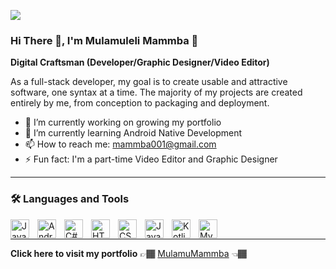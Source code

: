 ![](https://komarev.com/ghpvc/?username=MulamuMammba)

### Hi There 👋, I'm Mulamuleli Mammba 📔

**Digital Craftsman (Developer/Graphic Designer/Video Editor)**

As a full-stack developer, my goal is to create usable and attractive software, one syntax at a time. The majority of my projects are created entirely by me, from conception to packaging and deployment.

- 🔭 I’m currently working on growing my portfolio
- 🌱 I’m currently learning Android Native Development
- 📫 How to reach me: mammba001@gmail.com
- ⚡ Fun fact: I'm a part-time Video Editor and Graphic Designer

---

### 🛠️ Languages and Tools

<img align="left" alt="Java" width="30px" src="https://cdn.jsdelivr.net/gh/devicons/devicon/icons/java/java-original.svg" style="padding-right:10px;">
<img align="left" alt="Android Studio" width="30px" src="https://cdn.jsdelivr.net/gh/devicons/devicon/icons/androidstudio/androidstudio-original.svg" style="padding-right:10px;">
<img align="left" alt="C#" width="30px" src="https://cdn.jsdelivr.net/gh/devicons/devicon/icons/csharp/csharp-original.svg" style="padding-right:10px;">
<img align="left" alt="HTML" width="30px" src="https://cdn.jsdelivr.net/gh/devicons/devicon/icons/html5/html5-plain.svg" style="padding-right:10px;">
<img align="left" alt="CSS" width="30px" src="https://cdn.jsdelivr.net/gh/devicons/devicon/icons/css3/css3-plain.svg" style="padding-right:10px;">
<img align="left" alt="JavaScript" width="30px" src="https://cdn.jsdelivr.net/gh/devicons/devicon/icons/javascript/javascript-plain.svg" style="padding-right:10px;">
<img align="left" alt="Kotlin" width="30px" src="https://cdn.jsdelivr.net/gh/devicons/devicon/icons/kotlin/kotlin-original.svg"  " style="padding-right:10px;">
<img align="left" alt="MySQL" width="30px" src="https://cdn.jsdelivr.net/gh/devicons/devicon/icons/mysql/mysql-original-wordmark.svg" style="padding-right:10px;">
<br />

---

**Click here to visit my portfolio** 👉🏾 [MulamuMammba](https://mulamumammba.github.io/Portfolio/) 👈🏾


